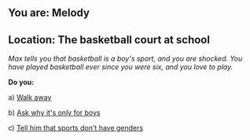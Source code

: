 
## You are: Melody
## Location: The basketball court at school

*Max tells you that basketball is a boy's sport, and you are shocked. You have played basketball ever since you were
six, and you love to play.*

**Do you:**

a) [Walk away](/node/basketball_melody_1_1)

b) [Ask why it's only for boys](/node/basketball_melody_1_2)

c) [Tell him that sports don't have genders](/node/basketball_melody_1_3)
